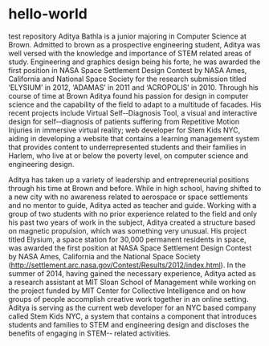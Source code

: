 # hello-world
test repository
Aditya Bathla is a junior majoring in Computer Science at Brown. Admitted to brown as a prospective engineering student, Aditya was well versed with the knowledge and importance of STEM related areas of study. Engineering and graphics design being his forte, he was awarded the first position in NASA Space Settlement Design Contest by NASA Ames, California and National Space Society for the     research submission titled  ‘ELYSIUM’ in 2012, ‘ADAMAS’ in 2011 and ‘ACROPOLIS’ in 2010. Through his course of time at Brown Aditya found his passion for design in computer science and the capability of the field to adapt to a multitude of facades.
His recent projects include Virtual Self-­‐Diagnosis Tool, a visual and interactive design for self-­‐diagnosis of patients suffering from Repetitive Motion Injuries in immersive virtual reality; web developer for Stem Kids NYC, aiding in developing a website that contains a learning management system that provides content to underrepresented students and their families in Harlem, who live at or below the poverty level, on computer science and engineering design.

Aditya has taken up a variety of leadership and entrepreneurial positions through his time at Brown and before. While in high school, having shifted to a new city with no awareness related to aerospace or space settlements and no mentor to guide, Aditya acted as teacher and guide. Working with a group of two students with no prior experience related to the field and only his past two years of work in the subject, Aditya created a structure based on magnetic propulsion, which was something very unusual. His project titled Elysium, a space station for 30,000 permanent residents in space, was awarded the first position at NASA Space Settlement Design Contest by NASA Ames, California and the National Space Society (http://settlement.arc.nasa.gov/Contest/Results/2012/index.html). In the summer of 2014, having gained the necessary experience, Aditya acted as a research assistant       at MIT Sloan School of Management while working on the project funded by MIT Center for Collective Intelligence and on how groups of people accomplish creative work together in an online setting.  Aditya is serving as the current web developer for an NYC based company called Stem Kids NYC, a system that contains a component that introduces students and families to STEM and engineering design and discloses the benefits of engaging in STEM-­‐ related activities.

